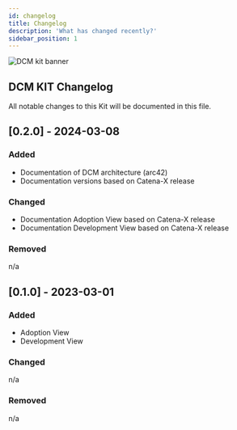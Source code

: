 ```yaml
---
id: changelog
title: Changelog
description: 'What has changed recently?'
sidebar_position: 1
---
```


![DCM kit banner](@site/static/img/DCMKitLogoIcon-min.png)

## DCM KIT Changelog

All notable changes to this Kit will be documented in this file.

## [0.2.0] - 2024-03-08

### Added

- Documentation of DCM architecture (arc42)
- Documentation versions based on Catena-X release

### Changed

- Documentation Adoption View based on Catena-X release
- Documentation Development View based on Catena-X release

### Removed

n/a

## [0.1.0] - 2023-03-01

### Added

- Adoption View
- Development View

### Changed

n/a

### Removed

n/a

